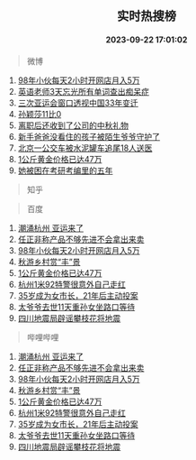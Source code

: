 <div align="center"><h2>实时热搜榜</h2><h4>2023-09-22 17:01:02</h4></div>

> 微博  

1. [98年小伙每天2小时开网店月入5万](https://s.weibo.com/weibo?q=%2398%E5%B9%B4%E5%B0%8F%E4%BC%99%E6%AF%8F%E5%A4%A92%E5%B0%8F%E6%97%B6%E5%BC%80%E7%BD%91%E5%BA%97%E6%9C%88%E5%85%A55%E4%B8%87%23&t=31&band_rank=1&Refer=top)<br />
2. [英语老师3天忘光所有单词查出痴呆症](https://s.weibo.com/weibo?q=%23%E8%8B%B1%E8%AF%AD%E8%80%81%E5%B8%883%E5%A4%A9%E5%BF%98%E5%85%89%E6%89%80%E6%9C%89%E5%8D%95%E8%AF%8D%E6%9F%A5%E5%87%BA%E7%97%B4%E5%91%86%E7%97%87%23&t=31&band_rank=2&Refer=top)<br />
3. [三次亚运会窗口透视中国33年变迁](https://s.weibo.com/weibo?q=%23%E4%B8%89%E6%AC%A1%E4%BA%9A%E8%BF%90%E4%BC%9A%E7%AA%97%E5%8F%A3%E9%80%8F%E8%A7%86%E4%B8%AD%E5%9B%BD33%E5%B9%B4%E5%8F%98%E8%BF%81%23&t=31&band_rank=3&Refer=top)<br />
4. [孙颖莎11比0](https://s.weibo.com/weibo?q=%23%E5%AD%99%E9%A2%96%E8%8E%8E11%E6%AF%940%23&t=31&band_rank=4&Refer=top)<br />
5. [离职后还收到了公司的中秋礼物](https://s.weibo.com/weibo?q=%23%E7%A6%BB%E8%81%8C%E5%90%8E%E8%BF%98%E6%94%B6%E5%88%B0%E4%BA%86%E5%85%AC%E5%8F%B8%E7%9A%84%E4%B8%AD%E7%A7%8B%E7%A4%BC%E7%89%A9%23&t=31&band_rank=5&Refer=top)<br />
6. [新手爸爸没看住的孩子被陌生爷爷守护了](https://s.weibo.com/weibo?q=%23%E6%96%B0%E6%89%8B%E7%88%B8%E7%88%B8%E6%B2%A1%E7%9C%8B%E4%BD%8F%E7%9A%84%E5%AD%A9%E5%AD%90%E8%A2%AB%E9%99%8C%E7%94%9F%E7%88%B7%E7%88%B7%E5%AE%88%E6%8A%A4%E4%BA%86%23&t=31&band_rank=6&Refer=top)<br />
7. [北京一公交车被水泥罐车追尾18人送医](https://s.weibo.com/weibo?q=%23%E5%8C%97%E4%BA%AC%E4%B8%80%E5%85%AC%E4%BA%A4%E8%BD%A6%E8%A2%AB%E6%B0%B4%E6%B3%A5%E7%BD%90%E8%BD%A6%E8%BF%BD%E5%B0%BE18%E4%BA%BA%E9%80%81%E5%8C%BB%23&t=31&band_rank=7&Refer=top)<br />
8. [1公斤黄金价格已达47万](https://s.weibo.com/weibo?q=%231%E5%85%AC%E6%96%A4%E9%BB%84%E9%87%91%E4%BB%B7%E6%A0%BC%E5%B7%B2%E8%BE%BE47%E4%B8%87%23&t=31&band_rank=8&Refer=top)<br />
9. [她被困在考研考编里的五年](https://s.weibo.com/weibo?q=%23%E5%A5%B9%E8%A2%AB%E5%9B%B0%E5%9C%A8%E8%80%83%E7%A0%94%E8%80%83%E7%BC%96%E9%87%8C%E7%9A%84%E4%BA%94%E5%B9%B4%23&t=31&band_rank=9&Refer=top)<br />

> 知乎  


> 百度  

1. [潮涌杭州 亚运来了](https://www.baidu.com/s?wd=%E6%BD%AE%E6%B6%8C%E6%9D%AD%E5%B7%9E+%E4%BA%9A%E8%BF%90%E6%9D%A5%E4%BA%86&sa=fyb_news&rsv_dl=fyb_news)<br />
2. [任正非称产品不够先进不会拿出来卖](https://www.baidu.com/s?wd=%E4%BB%BB%E6%AD%A3%E9%9D%9E%E7%A7%B0%E4%BA%A7%E5%93%81%E4%B8%8D%E5%A4%9F%E5%85%88%E8%BF%9B%E4%B8%8D%E4%BC%9A%E6%8B%BF%E5%87%BA%E6%9D%A5%E5%8D%96&sa=fyb_news&rsv_dl=fyb_news)<br />
3. [98年小伙每天2小时开网店月入5万](https://www.baidu.com/s?wd=98%E5%B9%B4%E5%B0%8F%E4%BC%99%E6%AF%8F%E5%A4%A92%E5%B0%8F%E6%97%B6%E5%BC%80%E7%BD%91%E5%BA%97%E6%9C%88%E5%85%A55%E4%B8%87&sa=fyb_news&rsv_dl=fyb_news)<br />
4. [秋游乡村赏“丰”景](https://www.baidu.com/s?wd=%E7%A7%8B%E6%B8%B8%E4%B9%A1%E6%9D%91%E8%B5%8F%E2%80%9C%E4%B8%B0%E2%80%9D%E6%99%AF&sa=fyb_news&rsv_dl=fyb_news)<br />
5. [1公斤黄金价格已达47万](https://www.baidu.com/s?wd=1%E5%85%AC%E6%96%A4%E9%BB%84%E9%87%91%E4%BB%B7%E6%A0%BC%E5%B7%B2%E8%BE%BE47%E4%B8%87&sa=fyb_news&rsv_dl=fyb_news)<br />
6. [杭州1米92特警很意外自己走红](https://www.baidu.com/s?wd=%E6%9D%AD%E5%B7%9E1%E7%B1%B392%E7%89%B9%E8%AD%A6%E5%BE%88%E6%84%8F%E5%A4%96%E8%87%AA%E5%B7%B1%E8%B5%B0%E7%BA%A2&sa=fyb_news&rsv_dl=fyb_news)<br />
7. [35岁成为女市长，21年后主动投案](https://www.baidu.com/s?wd=35%E5%B2%81%E6%88%90%E4%B8%BA%E5%A5%B3%E5%B8%82%E9%95%BF%EF%BC%8C21%E5%B9%B4%E5%90%8E%E4%B8%BB%E5%8A%A8%E6%8A%95%E6%A1%88&sa=fyb_news&rsv_dl=fyb_news)<br />
8. [太爷爷去世11天重孙女坐路口等待](https://www.baidu.com/s?wd=%E5%A4%AA%E7%88%B7%E7%88%B7%E5%8E%BB%E4%B8%9611%E5%A4%A9%E9%87%8D%E5%AD%99%E5%A5%B3%E5%9D%90%E8%B7%AF%E5%8F%A3%E7%AD%89%E5%BE%85&sa=fyb_news&rsv_dl=fyb_news)<br />
9. [四川地震局辟谣攀枝花将地震](https://www.baidu.com/s?wd=%E5%9B%9B%E5%B7%9D%E5%9C%B0%E9%9C%87%E5%B1%80%E8%BE%9F%E8%B0%A3%E6%94%80%E6%9E%9D%E8%8A%B1%E5%B0%86%E5%9C%B0%E9%9C%87&sa=fyb_news&rsv_dl=fyb_news)<br />

> 哔哩哔哩  

1. [潮涌杭州 亚运来了](https://www.baidu.com/s?wd=%E6%BD%AE%E6%B6%8C%E6%9D%AD%E5%B7%9E+%E4%BA%9A%E8%BF%90%E6%9D%A5%E4%BA%86&sa=fyb_news&rsv_dl=fyb_news)<br />
2. [任正非称产品不够先进不会拿出来卖](https://www.baidu.com/s?wd=%E4%BB%BB%E6%AD%A3%E9%9D%9E%E7%A7%B0%E4%BA%A7%E5%93%81%E4%B8%8D%E5%A4%9F%E5%85%88%E8%BF%9B%E4%B8%8D%E4%BC%9A%E6%8B%BF%E5%87%BA%E6%9D%A5%E5%8D%96&sa=fyb_news&rsv_dl=fyb_news)<br />
3. [98年小伙每天2小时开网店月入5万](https://www.baidu.com/s?wd=98%E5%B9%B4%E5%B0%8F%E4%BC%99%E6%AF%8F%E5%A4%A92%E5%B0%8F%E6%97%B6%E5%BC%80%E7%BD%91%E5%BA%97%E6%9C%88%E5%85%A55%E4%B8%87&sa=fyb_news&rsv_dl=fyb_news)<br />
4. [秋游乡村赏“丰”景](https://www.baidu.com/s?wd=%E7%A7%8B%E6%B8%B8%E4%B9%A1%E6%9D%91%E8%B5%8F%E2%80%9C%E4%B8%B0%E2%80%9D%E6%99%AF&sa=fyb_news&rsv_dl=fyb_news)<br />
5. [1公斤黄金价格已达47万](https://www.baidu.com/s?wd=1%E5%85%AC%E6%96%A4%E9%BB%84%E9%87%91%E4%BB%B7%E6%A0%BC%E5%B7%B2%E8%BE%BE47%E4%B8%87&sa=fyb_news&rsv_dl=fyb_news)<br />
6. [杭州1米92特警很意外自己走红](https://www.baidu.com/s?wd=%E6%9D%AD%E5%B7%9E1%E7%B1%B392%E7%89%B9%E8%AD%A6%E5%BE%88%E6%84%8F%E5%A4%96%E8%87%AA%E5%B7%B1%E8%B5%B0%E7%BA%A2&sa=fyb_news&rsv_dl=fyb_news)<br />
7. [35岁成为女市长，21年后主动投案](https://www.baidu.com/s?wd=35%E5%B2%81%E6%88%90%E4%B8%BA%E5%A5%B3%E5%B8%82%E9%95%BF%EF%BC%8C21%E5%B9%B4%E5%90%8E%E4%B8%BB%E5%8A%A8%E6%8A%95%E6%A1%88&sa=fyb_news&rsv_dl=fyb_news)<br />
8. [太爷爷去世11天重孙女坐路口等待](https://www.baidu.com/s?wd=%E5%A4%AA%E7%88%B7%E7%88%B7%E5%8E%BB%E4%B8%9611%E5%A4%A9%E9%87%8D%E5%AD%99%E5%A5%B3%E5%9D%90%E8%B7%AF%E5%8F%A3%E7%AD%89%E5%BE%85&sa=fyb_news&rsv_dl=fyb_news)<br />
9. [四川地震局辟谣攀枝花将地震](https://www.baidu.com/s?wd=%E5%9B%9B%E5%B7%9D%E5%9C%B0%E9%9C%87%E5%B1%80%E8%BE%9F%E8%B0%A3%E6%94%80%E6%9E%9D%E8%8A%B1%E5%B0%86%E5%9C%B0%E9%9C%87&sa=fyb_news&rsv_dl=fyb_news)<br />
